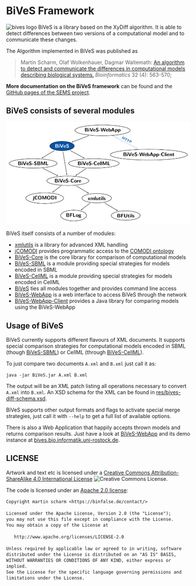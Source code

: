 # BiVeS Framework

![bives logo](https://sems.uni-rostock.de/wp-content/uploads/2012/12/logo-icon-16.png) BiVeS is a library based on the XyDiff algorithm. It is able to detect differences between two versions of a computational model and to communicate these changes.

The Algorithm implemented in BiVeS was published as
> Martin Scharm, Olaf Wolkenhauer, Dagmar Waltemath:
> [An algorithm to detect and communicate the differences in computational models describing biological systems.](https://doi.org/10.1093/bioinformatics/btv484)
> *Bioinformatics* 32 (4): 563-570;

**More documentation on the BiVeS framework** can be found and the [GitHub pages of the SEMS project](https://semsproject.github.io/BiVeS/).

## BiVeS consists of several modules

![bives modules](art/dependency-graph.png)

BiVeS itself consists of a number of modules:

* [xmlutils](https://github.com/binfalse/xmlutils) is a library for advanced XML handling
* [jCOMODI](https://github.com/binfalse/jCOMODI/) provides programmatic access to the [COMODI ontology](http://purl.uni-rostock.de/comodi/)
* [BiVeS-Core](https://github.com/binfalse/BiVeS-Core) is the core library for comparison of computational models
* [BiVeS-SBML](https://github.com/binfalse/BiVeS-SBML/) is a module providing special strategies for models encoded in SBML
* [BiVeS-CellML](https://github.com/binfalse/BiVeS-CellML) is a module providing special strategies for models encoded in CellML
* [BiVeS](https://github.com/binfalse/BiVeS) ties all modules together and provides command line access
* [BiVeS-WebApp](https://github.com/binfalse/BiVeS-WebApp) is a web interface to access BiVeS through the network
* [BiVeS-WebApp-Client](https://github.com/binfalse/BiVeS-WebApp-Client) provides a Java library for comparing models using the BiVeS-WebApp


## Usage of BiVeS

BiVeS currently supports different flavours of XML documents.
It supports special comparison strategies for computational models encoded in SBML (though [BiVeS-SBML](https://github.com/binfalse/BiVeS-SBML)) or CellML (through [BiVeS-CellML](https://github.com/binfalse/BiVeS-CellML)).

To just compare two documents `A.xml` and `B.xml` just call it as:

    java -jar BiVeS.jar A.xml B.xml

The output will be an XML patch listing all operations necessary to convert `A.xml` into `B.xml`.
An XSD schema for the XML can be found in [res/bives-diff-schema.xsd](res/bives-diff-schema.xsd).

BiVeS supports other output formats and flags to activate special merge strategies, just call it with `--help` to get a full list of available options.

There is also a Web Application that happily accepts thrown models and returns comparison results.
Just have a look at [BiVeS-WebApp](https://github.com/binfalse/BiVeS-WebApp) and its demo instance at [bives.bio.informatik.uni-rostock.de](https://bives.bio.informatik.uni-rostock.de/).


## LICENSE

Artwork and text etc is licensed under a [Creative Commons Attribution-ShareAlike 4.0 International License](http://creativecommons.org/licenses/by-sa/4.0/) ![Creative Commons License](https://i.creativecommons.org/l/by-sa/4.0/80x15.png).

The code is licensed under an [Apache 2.0 license](LICENSE):

    Copyright martin scharm <https://binfalse.de/contact/>

    Licensed under the Apache License, Version 2.0 (the "License");
    you may not use this file except in compliance with the License.
    You may obtain a copy of the License at

       http://www.apache.org/licenses/LICENSE-2.0

    Unless required by applicable law or agreed to in writing, software
    distributed under the License is distributed on an "AS IS" BASIS,
    WITHOUT WARRANTIES OR CONDITIONS OF ANY KIND, either express or implied.
    See the License for the specific language governing permissions and
    limitations under the License.

